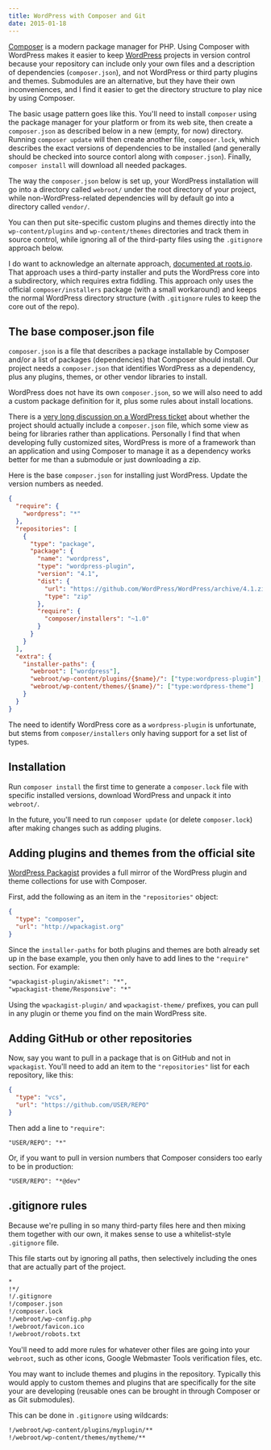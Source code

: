 ```yaml
---
title: WordPress with Composer and Git
date: 2015-01-18
---
```


[Composer](https://getcomposer.org/) is a modern package manager for PHP. Using Composer with WordPress makes it easier to keep [WordPress](https://wordpress.org/) projects in version control because your repository can include only your own files and a description of dependencies (`composer.json`), and not WordPress or third party plugins and themes. Submodules are an alternative, but they have their own inconveniences, and I find it easier to get the directory structure to play nice by using Composer.

The basic usage pattern goes like this. You'll need to install `composer` using the package manager for your platform or from its web site, then create a `composer.json` as described below in a new (empty, for now) directory. Running `composer update` will then create another file, `composer.lock`, which describes the exact versions of dependencies to be installed (and generally should be checked into source contorl along with `composer.json`). Finally, `composer install` will download all needed packages.

The way the `composer.json` below is set up, your WordPress installation will go into a directory called `webroot/` under the root directory of your project, while non-WordPress-related dependencies will by default go into a directory called `vendor/`.

You can then put site-specific custom plugins and themes directly into the `wp-content/plugins` and `wp-content/themes` directories and track them in source control, while ignoring all of the third-party files using the `.gitignore` approach below.

I do want to acknowledge an alternate approach, [documented at roots.io](http://roots.io/using-composer-with-wordpress/). That approach uses a third-party installer and puts the WordPress core into a subdirectory, which requires extra fiddling. This approach only uses the official `composer/installers` package (with a small workaround) and keeps the normal WordPress directory structure (with `.gitignore` rules to keep the core out of the repo).

## The base composer.json file

`composer.json` is a file that describes a package installable by Composer and/or a list of packages (dependencies) that Composer should install. Our project needs a `composer.json` that identifies WordPress as a dependency, plus any plugins, themes, or other vendor libraries to install.

WordPress does not have its own `composer.json`, so we will also need to add a custom package definition for it, plus some rules about install locations.

There is a [very long discussion on a WordPress ticket](https://core.trac.wordpress.org/ticket/23912) about whether the project should actually include a `composer.json` file, which some view as being for libraries rather than applications. Personally I find that when developing fully customized sites, WordPress is more of a framework than an application and using Composer to manage it as a dependency works better for me than a submodule or just downloading a zip.

Here is the base `composer.json` for installing just WordPress. Update the version numbers as needed.

```json
{
  "require": {
    "wordpress": "*"
  },
  "repositories": [
    {
      "type": "package",
      "package": {
        "name": "wordpress",
        "type": "wordpress-plugin",
        "version": "4.1",
        "dist": {
          "url": "https://github.com/WordPress/WordPress/archive/4.1.zip",
          "type": "zip"
        },
        "require": {
          "composer/installers": "~1.0"
        }
      }
    }
  ],
  "extra": {
    "installer-paths": {
      "webroot": ["wordpress"],
      "webroot/wp-content/plugins/{$name}/": ["type:wordpress-plugin"],
      "webroot/wp-content/themes/{$name}/": ["type:wordpress-theme"]
    }
  }
}
```

The need to identify WordPress core as a `wordpress-plugin` is unfortunate, but stems from `composer/installers` only having support for a set list of types.

## Installation

Run `composer install` the first time to generate a `composer.lock` file with specific installed versions, download WordPress and unpack it into `webroot/`.

In the future, you'll need to run `composer update` (or delete `composer.lock`) after making changes such as adding plugins.

## Adding plugins and themes from the official site

[WordPress Packagist](http://wpackagist.org/) provides a full mirror of the WordPress plugin and theme collections for use with Composer.

First, add the following as an item in the `"repositories"` object:

```json
{
  "type": "composer",
  "url": "http://wpackagist.org"
}
```

Since the `installer-paths` for both plugins and themes are both already set up in the base example, you then only have to add lines to the `"require"` section. For example:

```txt
"wpackagist-plugin/akismet": "*",
"wpackagist-theme/Responsive": "*"
```

Using the `wpackagist-plugin/` and `wpackagist-theme/` prefixes, you can pull in any plugin or theme you find on the main WordPress site.

## Adding GitHub or other repositories

Now, say you want to pull in a package that is on GitHub and not in `wpackagist`. You'll need to add an item to the `"repositories"` list for each repository, like this:

```json
{
  "type": "vcs",
  "url": "https://github.com/USER/REPO"
}
```

Then add a line to `"require"`:

```
"USER/REPO": "*"
```

Or, if you want to pull in version numbers that Composer considers too early to be in production:

```
"USER/REPO": "*@dev"
```

## .gitignore rules

Because we're pulling in so many third-party files here and then mixing them together with our own, it makes sense to use a whitelist-style `.gitignore` file.

This file starts out by ignoring all paths, then selectively including the ones that are actually part of the project.

```txt
*
!*/
!/.gitignore
!/composer.json
!/composer.lock
!/webroot/wp-config.php
!/webroot/favicon.ico
!/webroot/robots.txt
```

You'll need to add more rules for whatever other files are going into your `webroot`, such as other icons, Google Webmaster Tools verification files, etc.

You may want to include themes and plugins in the repository. Typically this would apply to custom themes and plugins that are specifically for the site your are developing (reusable ones can be brought in through Composer or as Git submodules).

This can be done in `.gitignore` using wildcards:

```txt
!/webroot/wp-content/plugins/myplugin/**
!/webroot/wp-content/themes/mytheme/**
```
